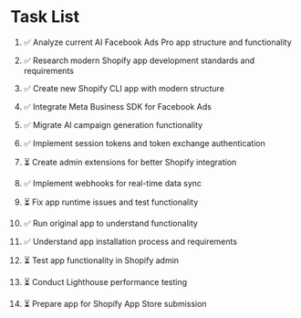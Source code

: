 # Task List

1. ✅ Analyze current AI Facebook Ads Pro app structure and functionality

2. ✅ Research modern Shopify app development standards and requirements

3. ✅ Create new Shopify CLI app with modern structure

4. ✅ Integrate Meta Business SDK for Facebook Ads

5. ✅ Migrate AI campaign generation functionality

6. ✅ Implement session tokens and token exchange authentication

7. ⏳ Create admin extensions for better Shopify integration

8. ✅ Implement webhooks for real-time data sync

9. ⏳ Fix app runtime issues and test functionality

10. ✅ Run original app to understand functionality

11. ✅ Understand app installation process and requirements

12. ⏳ Test app functionality in Shopify admin

13. ⏳ Conduct Lighthouse performance testing

14. ⏳ Prepare app for Shopify App Store submission


